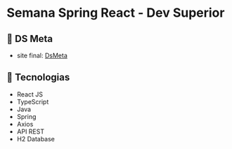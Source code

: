 # Semana Spring React - Dev Superior 

## 📗 DS Meta 
 
- site final: [DsMeta](https://dsmeta-alexr.netlify.app/) 

## 🚀 Tecnologias
+ React JS
+ TypeScript
+ Java
+ Spring
+ Axios
+ API REST
+ H2 Database
